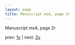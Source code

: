 ```yaml
---
layout: page
title: Manuscript msA, page 2r
---
```


Manuscript msA, page 2r

prev:  [1v](../1v) | next:  [2v](../2v)